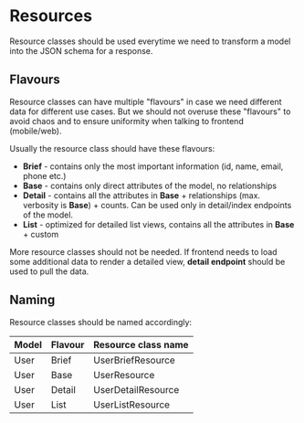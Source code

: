 # Resources

Resource classes should be used everytime we need to transform a model into the JSON schema for a response.

## Flavours

Resource classes can have multiple "flavours" in case we need different data for different use cases. But
we should not overuse these "flavours" to avoid chaos and to ensure uniformity when talking to frontend (mobile/web).

Usually the resource class should have these flavours:

- **Brief** - contains only the most important information (id, name, email, phone etc.)
- **Base** - contains only direct attributes of the model, no relationships
- **Detail** - contains all the attributes in **Base** + relationships (max. verbosity is **Base**) + counts. Can be used only in detail/index endpoints of the model.
- **List** - optimized for detailed list views, contains all the attributes in **Base** + custom

More resource classes should not be needed. If frontend needs to load some additional data to render a detailed view,
**detail endpoint** should be used to pull the data.

## Naming

Resource classes should be named accordingly:

| Model | Flavour | Resource class name |
|-------|---------|---------------------|
| User  | Brief   | UserBriefResource   |
| User  | Base    | UserResource        |
| User  | Detail  | UserDetailResource  |
| User  | List    | UserListResource    |